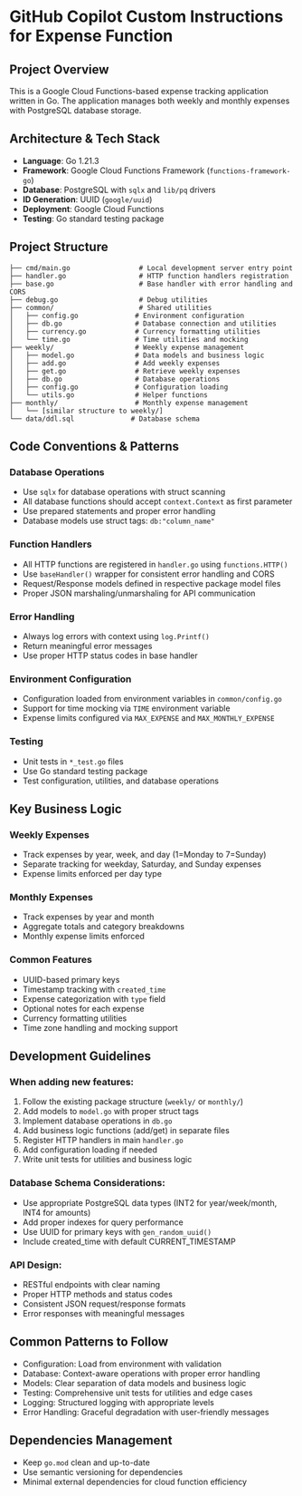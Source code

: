 # GitHub Copilot Custom Instructions for Expense Function

## Project Overview
This is a Google Cloud Functions-based expense tracking application written in Go. The application manages both weekly and monthly expenses with PostgreSQL database storage.

## Architecture & Tech Stack
- **Language**: Go 1.21.3
- **Framework**: Google Cloud Functions Framework (`functions-framework-go`)
- **Database**: PostgreSQL with `sqlx` and `lib/pq` drivers
- **ID Generation**: UUID (`google/uuid`)
- **Deployment**: Google Cloud Functions
- **Testing**: Go standard testing package

## Project Structure
```
├── cmd/main.go                 # Local development server entry point
├── handler.go                  # HTTP function handlers registration
├── base.go                     # Base handler with error handling and CORS
├── debug.go                    # Debug utilities
├── common/                     # Shared utilities
│   ├── config.go              # Environment configuration
│   ├── db.go                  # Database connection and utilities
│   ├── currency.go            # Currency formatting utilities
│   └── time.go                # Time utilities and mocking
├── weekly/                    # Weekly expense management
│   ├── model.go               # Data models and business logic
│   ├── add.go                 # Add weekly expenses
│   ├── get.go                 # Retrieve weekly expenses
│   ├── db.go                  # Database operations
│   ├── config.go              # Configuration loading
│   └── utils.go               # Helper functions
├── monthly/                   # Monthly expense management
│   └── [similar structure to weekly/]
└── data/ddl.sql              # Database schema
```

## Code Conventions & Patterns

### Database Operations
- Use `sqlx` for database operations with struct scanning
- All database functions should accept `context.Context` as first parameter
- Use prepared statements and proper error handling
- Database models use struct tags: `db:"column_name"`

### Function Handlers
- All HTTP functions are registered in `handler.go` using `functions.HTTP()`
- Use `baseHandler()` wrapper for consistent error handling and CORS
- Request/Response models defined in respective package model files
- Proper JSON marshaling/unmarshaling for API communication

### Error Handling
- Always log errors with context using `log.Printf()`
- Return meaningful error messages
- Use proper HTTP status codes in base handler

### Environment Configuration
- Configuration loaded from environment variables in `common/config.go`
- Support for time mocking via `TIME` environment variable
- Expense limits configured via `MAX_EXPENSE` and `MAX_MONTHLY_EXPENSE`

### Testing
- Unit tests in `*_test.go` files
- Use Go standard testing package
- Test configuration, utilities, and database operations

## Key Business Logic

### Weekly Expenses
- Track expenses by year, week, and day (1=Monday to 7=Sunday)
- Separate tracking for weekday, Saturday, and Sunday expenses
- Expense limits enforced per day type

### Monthly Expenses
- Track expenses by year and month
- Aggregate totals and category breakdowns
- Monthly expense limits enforced

### Common Features
- UUID-based primary keys
- Timestamp tracking with `created_time`
- Expense categorization with `type` field
- Optional notes for each expense
- Currency formatting utilities
- Time zone handling and mocking support

## Development Guidelines

### When adding new features:
1. Follow the existing package structure (`weekly/` or `monthly/`)
2. Add models to `model.go` with proper struct tags
3. Implement database operations in `db.go`
4. Add business logic functions (add/get) in separate files
5. Register HTTP handlers in main `handler.go`
6. Add configuration loading if needed
7. Write unit tests for utilities and business logic

### Database Schema Considerations:
- Use appropriate PostgreSQL data types (INT2 for year/week/month, INT4 for amounts)
- Add proper indexes for query performance
- Use UUID for primary keys with `gen_random_uuid()`
- Include created_time with default CURRENT_TIMESTAMP

### API Design:
- RESTful endpoints with clear naming
- Proper HTTP methods and status codes
- Consistent JSON request/response formats
- Error responses with meaningful messages

## Common Patterns to Follow
- Configuration: Load from environment with validation
- Database: Context-aware operations with proper error handling  
- Models: Clear separation of data models and business logic
- Testing: Comprehensive unit tests for utilities and edge cases
- Logging: Structured logging with appropriate levels
- Error Handling: Graceful degradation with user-friendly messages

## Dependencies Management
- Keep `go.mod` clean and up-to-date
- Use semantic versioning for dependencies
- Minimal external dependencies for cloud function efficiency
